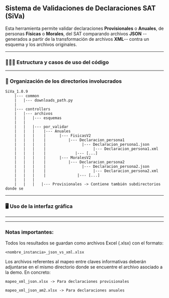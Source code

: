 ## Sistema de Validaciones de Declaraciones SAT (SiVa)


Esta herramienta permite validar declaraciones **Provisionales** o **Anuales**, de personas **Físicas** o **Morales**, del SAT comparando archivos **JSON** --generados a partir de la transformación de archivos **XML**-- contra un esquema y los archivos originales.  

---

### 👨🏽‍💻 Estructura y casos de uso del código



---

### 📁 Organización de los directorios involucrados

	SiVa_1.0.9
		|--- common
        |   |--- downloads_path.py
        |
        |--- controllers
		|   |--- archivos
        |   |   |--- esquemas
        |   |       
		|	|	|--- por_validar
        |   |   |    |--- Anuales
        |   |   |    |      |--- FisicasV2
        |   |   |    |          |--- Declaracion_persona1
        |   |   |    |                |--- Declaracion_persona1.json
        |   |   |    |                     |--- Declaracion_persona1.xml
        |   |   |    |             |--- [...]
        |   |   |    |      |--- MoralesV2
        |   |   |    |          |--- Declaracion_persona2
        |   |   |    |                |--- Declaracion_persona2.json
        |   |   |    |                     |--- Declaracion_persona2.xml
        |   |   |    |              |--- [...]
        |   |   |
        |   |   |   |--- Provisionales -> Contiene también subdirectorios donde se 


---

### 🖥️ Uso de la interfaz gráfica

---


---
### Notas importantes:

Todos los resultados se guardan como archivos Excel (.xlsx) con el formato:

	<nombre_instancia>_json_vs_xml.xlsx

Los archivos referentes al mapeo entre claves informativas deberán adjuntarse en el mismo directorio donde se encuentre el archivo asociado a la demo. En concreto:

	mapeo_xml_json.xlsx -> Para declaraciones provisionales

	mapeo_xml_json_am2.xlsx -> Para declaraciones anuales